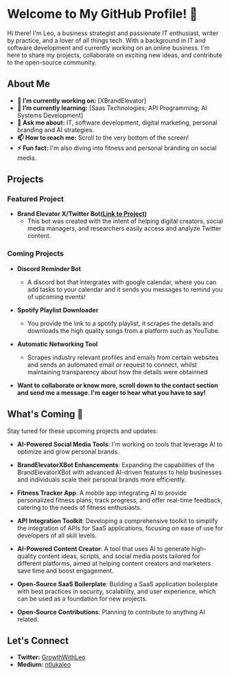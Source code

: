 # Welcome to My GitHub Profile! 👋

Hi there! I'm Leo, a business strategist and passionate IT enthusiast, writer by practice, and a lover of all things tech. With a background in IT and software development and currently
working on an online business. I'm here to share my projects, collaborate on exciting new ideas, and contribute to the open-source community.

## About Me
- **🔭 I’m currently working on:** [XBrandElevator]
- **🌱 I’m currently learning:** [Saas Technologies; API Programming; AI Systems Development]
- **💬 Ask me about:** IT, software development, digital marketing, personal branding and AI strategies.
- **📫 How to reach me:** Scroll to the very bottom of the screen!
- **⚡ Fun fact:** I'm also diving into fitness and personal branding on social media.

## Projects

### Featured Project
- **Brand Elevator X/Twitter Bot([Link to Project](https://github.com/justcodeon231/brandelevatorbot ))**
  - This bot was created with the intent of helping digital creators, social media managers, and researchers easily access and analyze Twitter content.

### Coming Projects
- **Discord Reminder Bot**
  - A discord bot that intergrates with google calendar, where you can add tasks to your calendar and it sends you messages to remind you of upcoming events!

- **Spotify Playlist Downloader**
  - You provide the link to a spotify playlist, it scrapes the details and downloads the high quality songs from a platform such as YouTube.

- **Automatic Networking Tool**
  - Scrapes industry relevant profiles and emails from certain websites and sends an automated email or request to connect, whilst maintaining transparency about how the details were obtainned
 
- **Want to collaborate or know more, scroll down to the contact section and send me a message. I'm eager to hear what you have to say!**

## What's Coming 🚀

Stay tuned for these upcoming projects and updates:
- **AI-Powered Social Media Tools**: I'm working on tools that leverage AI to optimize and grow personal brands.
- **BrandElevatorXBot Enhancements**: Expanding the capabilities of the BrandElevatorXBot with advanced AI-driven features to help businesses and individuals scale their personal brands more efficiently.
- **Fitness Tracker App**: A mobile app integrating AI to provide personalized fitness plans, track progress, and offer real-time feedback, catering to the needs of fitness enthusiasts.
- **API Integration Toolkit**: Developing a comprehensive toolkit to simplify the integration of APIs for SaaS applications, focusing on ease of use for developers of all skill levels.
- **AI-Powered Content Creator**: A tool that uses AI to generate high-quality content ideas, scripts, and social media posts tailored for different platforms, aimed at helping content creators and marketers save time and boost engagement.

- **Open-Source SaaS Boilerplate**: Building a SaaS application boilerplate with best practices in security, scalability, and user experience, which can be used as a foundation for new projects.
- **Open-Source Contributions**: Planning to contribute to anything AI related.

## Let's Connect
- **Twitter:** [GrowthWithLeo](https://twitter.com/GrowthWithLeo)
- **Medium:** [ntlukaleo](https://medium.com/@ntlukaleo)
